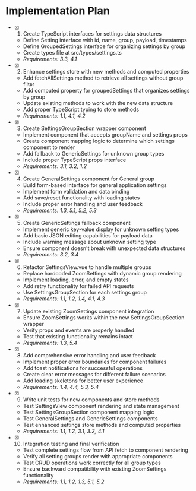 # Implementation Plan

- [x] 1. Create TypeScript interfaces for settings data structures

  - Define Setting interface with id, name, group, payload, timestamps
  - Define GroupedSettings interface for organizing settings by group
  - Create types file at src/types/settings.ts
  - _Requirements: 3.3, 4.1_

- [x] 2. Enhance settings store with new methods and computed properties

  - Add fetchAllSettings method to retrieve all settings without group filter
  - Add computed property for groupedSettings that organizes settings by group
  - Update existing methods to work with the new data structure
  - Add proper TypeScript typing to store methods
  - _Requirements: 1.1, 4.1, 4.2_

- [x] 3. Create SettingsGroupSection wrapper component

  - Implement component that accepts groupName and settings props
  - Create component mapping logic to determine which settings component to render
  - Add fallback to GenericSettings for unknown group types
  - Include proper TypeScript props interface
  - _Requirements: 3.1, 3.2, 1.2_

- [x] 4. Create GeneralSettings component for General group

  - Build form-based interface for general application settings
  - Implement form validation and data binding
  - Add save/reset functionality with loading states
  - Include proper error handling and user feedback
  - _Requirements: 1.3, 5.1, 5.2, 5.3_

- [x] 5. Create GenericSettings fallback component

  - Implement generic key-value display for unknown setting types
  - Add basic JSON editing capabilities for payload data
  - Include warning message about unknown setting type
  - Ensure component doesn't break with unexpected data structures
  - _Requirements: 3.2, 3.4_

- [x] 6. Refactor SettingsView.vue to handle multiple groups

  - Replace hardcoded ZoomSettings with dynamic group rendering
  - Implement loading, error, and empty states
  - Add retry functionality for failed API requests
  - Use SettingsGroupSection for each settings group
  - _Requirements: 1.1, 1.2, 1.4, 4.1, 4.3_

- [x] 7. Update existing ZoomSettings component integration

  - Ensure ZoomSettings works within the new SettingsGroupSection wrapper
  - Verify props and events are properly handled
  - Test that existing functionality remains intact
  - _Requirements: 1.3, 5.4_

- [x] 8. Add comprehensive error handling and user feedback

  - Implement proper error boundaries for component failures
  - Add toast notifications for successful operations
  - Create clear error messages for different failure scenarios
  - Add loading skeletons for better user experience
  - _Requirements: 1.4, 4.4, 5.3, 5.4_

- [x] 9. Write unit tests for new components and store methods

  - Test SettingsView component rendering and state management
  - Test SettingsGroupSection component mapping logic
  - Test GeneralSettings and GenericSettings components
  - Test enhanced settings store methods and computed properties
  - _Requirements: 1.1, 1.2, 3.1, 3.2, 4.1_

- [x] 10. Integration testing and final verification
  - Test complete settings flow from API fetch to component rendering
  - Verify all setting groups render with appropriate components
  - Test CRUD operations work correctly for all group types
  - Ensure backward compatibility with existing ZoomSettings functionality
  - _Requirements: 1.1, 1.2, 1.3, 5.1, 5.2_
